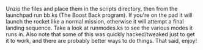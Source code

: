 Unzip the files and place them in the scripts directory, then from the launchpad run bb.ks (The Boost Back program). If you're on the pad it will launch the rocket like a normal mission, otherwise it will attempt a final landing sequence. Take a look at runmodes.ks to see the various modes it runs in. Also note that some of this was quickly hacked/tweaked just to get it to work, and there are probably better ways to do things. That said, enjoy!